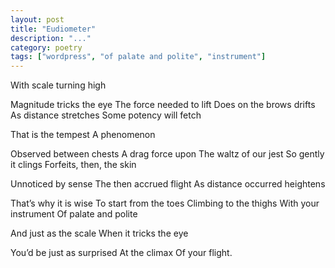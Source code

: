 ```yaml
---
layout: post
title: "Eudiometer"
description: "..."
category: poetry
tags: ["wordpress", "of palate and polite", "instrument"]
---
```


With scale turning high
















Magnitude tricks the eye
The force needed to lift
Does on the brows drifts
As distance stretches
Some potency will fetch













That is the tempest
A phenomenon













Observed between chests
A drag force upon
The waltz of our jest
So gently it clings
Forfeits, then, the skin













Unnoticed by sense
The then accrued flight
As distance occurred heightens













That’s why it is wise
To start from the toes
Climbing to the thighs
With your instrument
Of palate and polite
















And just as the scale
When it tricks the eye
















You’d be just as surprised
At the climax
Of your flight.